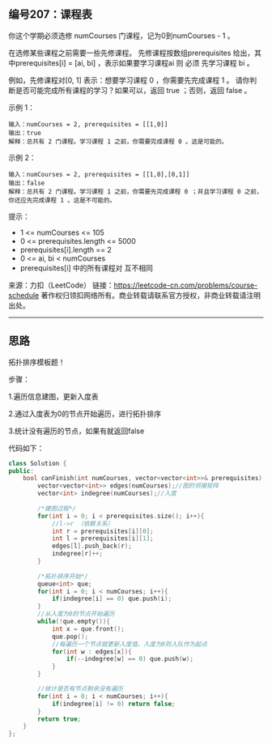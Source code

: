 ## 编号207：课程表

你这个学期必须选修 numCourses 门课程，记为0到numCourses - 1 。

在选修某些课程之前需要一些先修课程。 先修课程按数组prerequisites 给出，其中prerequisites[i] = [ai, bi] ，表示如果要学习课程ai 则 必须 先学习课程 bi 。

例如，先修课程对[0, 1] 表示：想要学习课程 0 ，你需要先完成课程 1 。
请你判断是否可能完成所有课程的学习？如果可以，返回 true ；否则，返回 false 。


示例 1：
```
输入：numCourses = 2, prerequisites = [[1,0]]
输出：true
解释：总共有 2 门课程。学习课程 1 之前，你需要完成课程 0 。这是可能的。
```
示例 2：
```
输入：numCourses = 2, prerequisites = [[1,0],[0,1]]
输出：false
解释：总共有 2 门课程。学习课程 1 之前，你需要先完成​课程 0 ；并且学习课程 0 之前，你还应先完成课程 1 。这是不可能的。
```
提示：

* 1 <= numCourses <= 105
* 0 <= prerequisites.length <= 5000
* prerequisites[i].length == 2
* 0 <= ai, bi < numCourses
* prerequisites[i] 中的所有课程对 互不相同

来源：力扣（LeetCode）
链接：https://leetcode-cn.com/problems/course-schedule
著作权归领扣网络所有。商业转载请联系官方授权，非商业转载请注明出处。

---
## 思路

拓扑排序模板题！

步骤：

1.遍历信息建图，更新入度表

2.通过入度表为0的节点开始遍历，进行拓扑排序

3.统计没有遍历的节点，如果有就返回false



代码如下：
```c++
class Solution {
public:
    bool canFinish(int numCourses, vector<vector<int>>& prerequisites) {
        vector<vector<int>> edges(numCourses);//图的邻接矩阵
        vector<int> indegree(numCourses);//入度
        
        /*建图过程*/
        for(int i = 0; i < prerequisites.size(); i++){
            //l->r （依赖关系）
            int r = prerequisites[i][0];
            int l = prerequisites[i][1];
            edges[l].push_back(r);
            indegree[r]++;
        }
        
        /*拓扑排序开始*/
        queue<int> que;
        for(int i = 0; i < numCourses; i++){
            if(indegree[i] == 0) que.push(i);
        }
        //从入度为0的节点开始遍历
        while(!que.empty()){
            int x = que.front();
            que.pop();
            //每遍历一个节点就更新入度值，入度为0则入队作为起点
            for(int w : edges[x]){
                if(--indegree[w] == 0) que.push(w);
            }
        }

        //统计是否有节点剩余没有遍历
        for(int i = 0; i < numCourses; i++){
            if(indegree[i] != 0) return false;
        }
        return true;
    }
};
```
